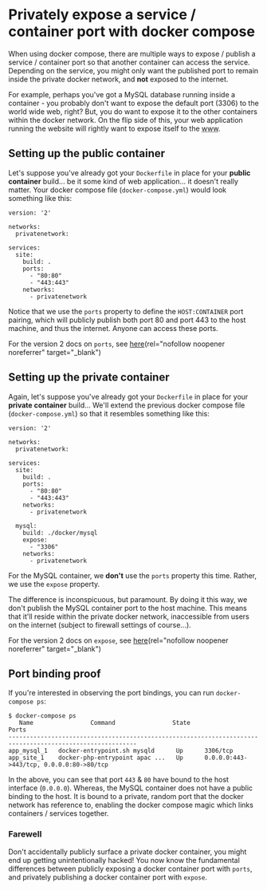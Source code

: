 # Privately expose a service / container port with docker compose

When using docker compose, there are multiple ways to expose / publish a service / container port
so that another container can access the service. Depending on the service, you might only want
the published port to remain inside the private docker network, and **not** exposed to the internet.

For example, perhaps you've got a MySQL database running inside a container - you probably don't
want to expose the default port (3306) to the world wide web, right? But, you do want to expose
it to the other containers within the docker network. On the flip side of this, your web application
running the website will rightly want to expose itself to the <abbr title="World Wide Web">www</abbr>.

## Setting up the public container

Let's suppose you've already got your `Dockerfile` in place for your **public container** build... be it
some kind of web application... it doesn't really matter. Your docker compose file (`docker-compose.yml`)
would look something like this:

<pre><code class="yaml">version: '2'

networks:
  privatenetwork:

services:
  site:
    build: .
    ports:
      - "80:80"
      - "443:443"
    networks:
      - privatenetwork
</code></pre>

Notice that we use the `ports` property to define the `HOST:CONTAINER` port pairing, which will publicly
publish both port 80 and port 443 to the host machine, and thus the internet. Anyone can access these ports.

For the version 2 docs on `ports`, see
[here](https://docs.docker.com/compose/compose-file/compose-file-v2/#ports)(rel="nofollow noopener noreferrer" target="_blank")

## Setting up the private container

Again, let's suppose you've already got your `Dockerfile` in place for your **private container** build...
We'll extend the previous docker compose file (`docker-compose.yml`) so that it resembles something like this:

<pre><code class="yaml">version: '2'

networks:
  privatenetwork:

services:
  site:
    build: .
    ports:
      - "80:80"
      - "443:443"
    networks:
      - privatenetwork

  mysql:
    build: ./docker/mysql
    expose:
      - "3306"
    networks:
      - privatenetwork
</code></pre>

For the MySQL container, we **don't** use the `ports` property this time. Rather, we use the `expose` property.

The difference is inconspicuous, but paramount. By doing it this way, we don't publish the MySQL container port
to the host machine. This means that it'll reside within the private docker network, inaccessible from users
on the internet (subject to firewall settings of course...).

For the version 2 docs on `expose`, see
[here](https://docs.docker.com/compose/compose-file/compose-file-v2/#expose)(rel="nofollow noopener noreferrer" target="_blank")

## Port binding proof

If you're interested in observing the port bindings, you can run `docker-compose ps`:

```
$ docker-compose ps
   Name                Command                State                    Ports                   
----------------------------------------------------------------------------------------------------------
app_mysql_1   docker-entrypoint.sh mysqld      Up      3306/tcp                                 
app_site_1    docker-php-entrypoint apac ...   Up      0.0.0.0:443->443/tcp, 0.0.0.0:80->80/tcp 
```

In the above, you can see that port `443` & `80` have bound to the host interface (`0.0.0.0`).
Whereas, the MySQL container does not have a public binding to the host. It is bound to a private,
random port that the docker network has reference to, enabling the docker compose magic which links
containers / services together.

### Farewell

Don't accidentally publicly surface a private docker container, you might end up getting unintentionally hacked!
You now know the fundamental differences between publicly exposing a docker container port with `ports`, and
privately publishing a docker container port with `expose`.
